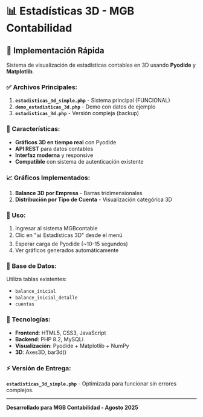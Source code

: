 # 📊 Estadísticas 3D - MGB Contabilidad

## 🚀 Implementación Rápida

Sistema de visualización de estadísticas contables en 3D usando **Pyodide** y **Matplotlib**.

### ✅ Archivos Principales:

1. **`estadisticas_3d_simple.php`** - Sistema principal (FUNCIONAL)
2. **`demo_estadisticas_3d.php`** - Demo con datos de ejemplo
3. **`estadisticas_3d.php`** - Versión compleja (backup)

### 🎯 Características:

- **Gráficos 3D en tiempo real** con Pyodide
- **API REST** para datos contables
- **Interfaz moderna** y responsive
- **Compatible** con sistema de autenticación existente

### 📈 Gráficos Implementados:

1. **Balance 3D por Empresa** - Barras tridimensionales
2. **Distribución por Tipo de Cuenta** - Visualización categórica 3D

### 🔧 Uso:

1. Ingresar al sistema MGBcontable
2. Clic en "📊 Estadísticas 3D" desde el menú
3. Esperar carga de Pyodide (~10-15 segundos)
4. Ver gráficos generados automáticamente

### 💾 Base de Datos:

Utiliza tablas existentes:
- `balance_inicial`
- `balance_inicial_detalle`
- `cuentas`

### 🎨 Tecnologías:

- **Frontend**: HTML5, CSS3, JavaScript
- **Backend**: PHP 8.2, MySQLi
- **Visualización**: Pyodide + Matplotlib + NumPy
- **3D**: Axes3D, bar3d()

### ⚡ Versión de Entrega:

**`estadisticas_3d_simple.php`** - Optimizada para funcionar sin errores complejos.

---

**Desarrollado para MGB Contabilidad - Agosto 2025**
